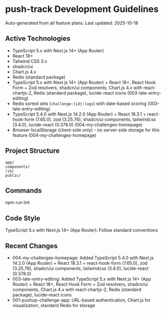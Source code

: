 # push-track Development Guidelines

Auto-generated from all feature plans. Last updated: 2025-10-18

## Active Technologies
- TypeScript 5.x with Next.js 14+ (App Router)
- React 18+
- Tailwind CSS 3.x
- shadcn/ui
- Chart.js 4.x
- Redis (standard package)
- TypeScript 5.x with Next.js 14+ (App Router) + React 18+, React Hook Form + Zod resolvers, shadcn/ui components, Chart.js 4.x with react-chartjs-2, Redis (standard package), lucide-react icons (003-late-entry-editing)
- Redis sorted sets (`challenge:{id}:logs`) with date-based scoring (003-late-entry-editing)
- TypeScript 5.4.0 with Next.js 14.2.0 (App Router) + React 18.3.1 + react-hook-form (7.65.0), zod (3.25.76), shadcn/ui components, tailwindcss (3.4.0), lucide-react (0.378.0) (004-my-challenges-homepage)
- Browser localStorage (client-side only) - no server-side storage for this feature (004-my-challenges-homepage)

## Project Structure
```
app/
components/
lib/
public/
```

## Commands
npm run lint

## Code Style
TypeScript 5.x with Next.js 14+ (App Router): Follow standard conventions

## Recent Changes
- 004-my-challenges-homepage: Added TypeScript 5.4.0 with Next.js 14.2.0 (App Router) + React 18.3.1 + react-hook-form (7.65.0), zod (3.25.76), shadcn/ui components, tailwindcss (3.4.0), lucide-react (0.378.0)
- 003-late-entry-editing: Added TypeScript 5.x with Next.js 14+ (App Router) + React 18+, React Hook Form + Zod resolvers, shadcn/ui components, Chart.js 4.x with react-chartjs-2, Redis (standard package), lucide-react icons
- 001-pushup-challenge-app: URL-based authentication, Chart.js for visualization, standard Redis for storage

<!-- MANUAL ADDITIONS START -->
<!-- MANUAL ADDITIONS END -->
